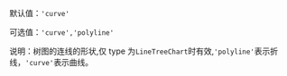默认值：`'curve'`

可选值：`'curve','polyline'`

说明：树图的连线的形状,仅 type 为`LineTreeChart`时有效,`'polyline'`表示折线，`'curve'`表示曲线。
